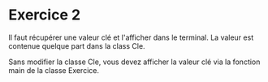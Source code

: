 # Exercice 2

Il faut récupérer une valeur clé et l'afficher dans le terminal.
La valeur est contenue quelque part dans la class Cle.

Sans modifier la classe Cle, vous devez afficher la valeur clé via la fonction main de la classe Exercice.